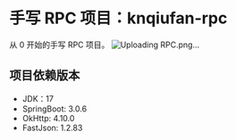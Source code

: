 # 手写 RPC 项目：knqiufan-rpc

从 0 开始的手写 RPC 项目。
![Uploading RPC.png…]()

## 项目依赖版本

* JDK：17
* SpringBoot: 3.0.6
* OkHttp: 4.10.0
* FastJson: 1.2.83
